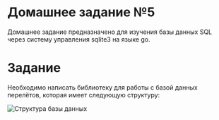 # Домашнее задание №5

Домашнее задание предназначено для изучения базы данных SQL через систему управления sqlite3 на языке go.

# Задание

Необходимо написать библиотеку для работы с базой данных перелётов, которая имеет следующую структуру:

![Структура базы данных](/readme/picture.jpg)
